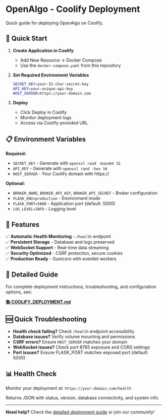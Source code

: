 # OpenAlgo - Coolify Deployment

Quick guide for deploying OpenAlgo on Coolify.

## 🚀 Quick Start

1. **Create Application in Coolify**
   - Add New Resource → Docker Compose
   - Use the `docker-compose.yaml` from this repository

2. **Set Required Environment Variables**
   ```bash
   SECRET_KEY=your-32-char-secret-key
   API_KEY=your-unique-api-key
   HOST_SERVER=https://your-domain.com
   ```

3. **Deploy**
   - Click Deploy in Coolify
   - Monitor deployment logs
   - Access via Coolify-provided URL

## 📋 Environment Variables

**Required:**
- `SECRET_KEY` - Generate with `openssl rand -base64 32`
- `API_KEY` - Generate with `openssl rand -hex 16`
- `HOST_SERVER` - Your Coolify domain with https://

**Optional:**
- `BROKER_NAME`, `BROKER_API_KEY`, `BROKER_API_SECRET` - Broker configuration
- `FLASK_ENV=production` - Environment mode
- `FLASK_PORT=5000` - Application port (default: 5000)
- `LOG_LEVEL=INFO` - Logging level

## 🔧 Features

✅ **Automatic Health Monitoring** - `/health` endpoint  
✅ **Persistent Storage** - Database and logs preserved  
✅ **WebSocket Support** - Real-time data streaming  
✅ **Security Optimized** - CSRF protection, secure cookies  
✅ **Production Ready** - Gunicorn with eventlet workers  

## 📖 Detailed Guide

For complete deployment instructions, troubleshooting, and configuration options, see:

**[📚 COOLIFY_DEPLOYMENT.md](./COOLIFY_DEPLOYMENT.md)**

## 🆘 Quick Troubleshooting

- **Health check failing?** Check `/health` endpoint accessibility
- **Database issues?** Verify volume mounting and permissions
- **CSRF errors?** Ensure `HOST_SERVER` matches your domain
- **WebSocket issues?** Check port 8765 exposure and CORS settings
- **Port issues?** Ensure FLASK_PORT matches exposed port (default: 5000)

## 📊 Health Check

Monitor your deployment at: `https://your-domain.com/health`

Returns JSON with status, version, database connectivity, and system info.

---

**Need help?** Check the [detailed deployment guide](./COOLIFY_DEPLOYMENT.md) or join our community! 
